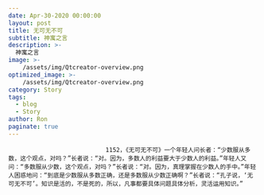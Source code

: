 ```yaml
---
date: Apr-30-2020 00:00:00
layout: post
title: 无可无不可
subtitle: 神寓之言
description: >-
  神寓之言
image: >-
    /assets/img/Qtcreator-overview.png
optimized_image: >-
    /assets/img/Qtcreator-overview.png
category: Story
tags:
  - blog
  - Story
author: Ron
paginate: true
---
```


							　　1152，《无可无不可》一个年轻人问长者：“少数服从多数，这个观点，对吗？”长者说：“对。因为，多数人的利益要大于少数人的利益。”年轻人又问：“多数服从少数，这个观点，对吗？”长者说：“对。因为，真理掌握在少数人的手中。”年轻人困惑地问：“到底是少数服从多数正确，还是多数服从少数正确啊？”长者说：“孔子说，‘无可无不可’。知识是活的，不是死的，所以，凡事都要具体问题具体分析，灵活运用知识。”
							
							
						